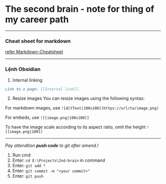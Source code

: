 # The second brain - note for thing of my career path
---
### Cheat sheet for markdown
[refer Markdown-Cheatsheet](https://github.com/adam-p/markdown-here/wiki/Markdown-Cheatsheet)


---
### Lệnh Obsidian
1. Internal linking

````md
Link to a page: [[Internal link]].
````

2. Resize images
You can resize images using the following syntax:

For markdown images, use `![AltText|100x100](https://url/to/image.png)`

For embeds, use `![[image.png|100x100]]`

To have the image scale according to its aspect ratio, omit the height `![[image.png|100]]`

---
*Pay attendtion **push code** to git after amend.!*
1. Run cmd
2. Enter: ``cd E:\Projects\2nd-brain`` in command
3. Enter: ``git add *``
4. Enter: ``git commit -m "<your commit>"``
5. Enter: ``git push``




